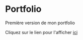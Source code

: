 # Portfolio
Première version de mon portfolio

Cliquez sur le lien pour l'afficher [ici](https://maximengy.github.io/Portfolio/)

